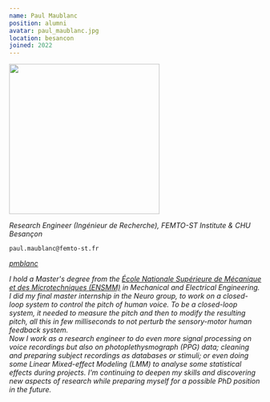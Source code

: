 ```yaml
---
name: Paul Maublanc
position: alumni
avatar: paul_maublanc.jpg
location: besancon
joined: 2022
---
```


<img width="300" src="{{site.baseurl}}/images/people/{{page.avatar}}" data-action="zoom">

_Research Engineer (Ingénieur de Recherche), FEMTO-ST Institute & CHU Besançon_<br>

<i class="fa fa-envelope-o"></i> `paul.maublanc@femto-st.fr` <br>
<!-- <i class="fa fa-bar-chart-o" /> [Google Scholar](https://scholar.google.com/citations?user=jnST06UAAAAJ) <br> -->
<i class="fa fa-github" /> [pmblanc](https://github.com/pmblanc) <br>
<!--<i class="fa fa-twitter" /> [Twitter](https://twitter.com/jjtokyo) <br> -->


I hold a Master's degree from the [École Nationale Supérieure de Mécanique et des Microtechniques (ENSMM)](https://www.supmicrotech.fr/en) in Mechanical and Electrical Engineering. I did my final master internship in the Neuro group, to work on a closed-loop system to control the pitch of human voice. To be a closed-loop system, it needed to measure the pitch and then to modify the resulting pitch, all this in few milliseconds to not perturb the sensory-motor human feedback system. <br>
Now I work as a research engineer to do even more signal processing on voice recordings but also on photoplethysmograph (PPG) data; cleaning and preparing subject recordings as databases or stimuli; or even doing some Linear Mixed-effect Modeling (LMM) to analyse some statistical effects during projects. I'm continuing to deepen my skills and discovering new aspects of research while preparing myself for a possible PhD position in the future.